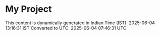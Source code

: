 # My Project

This content is dynamically generated in Indian Time (IST): 2025-06-04 13:16:31 IST
Converted to UTC: 2025-06-04 07:46:31 UTC
